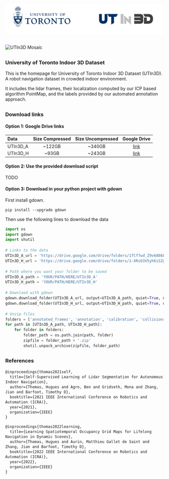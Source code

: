 

![UTIn3D Logo](/Assets/logo.jpg)

## 

![UTIn3D Mosaic](Assets/mosaic_1080p.gif)

## 

### University of Toronto Indoor 3D Dataset

This is the homepage for University of Toronto Indoor 3D Dataset (UTIn3D). A robot navigation dataset in crowded indoor environment.

It includes the lidar frames, their localization computed by our ICP based algorithm PointMap, and the labels provided by our automated annotation approach.

## 

### Download links

#### Option 1: Google Drive links


| Data | Size Compressed | Size Uncompressed | Google Drive |
| :--- | :---: | :---: | :---: |
| UTIn3D_A  | ~122GB |  ~340GB | [link](https://drive.google.com/drive/folders/1fCffwd_Z9v6886LzO9RmkAMGUdaqAX7t?usp=sharing) | 
| UTIn3D_H | ~93GB |  ~243GB | [link](https://drive.google.com/drive/folders/1-XRsO3V5yh6iSZgznRORKP7RoKbWSi2a?usp=sharing) | 


#### Option 2: Use the provided download script


TODO


#### Option 3: Download in your python project with gdown

First install gdown.

```
pip install --upgrade gdown
```

Then use the following lines to download the data

```python
import os
import gdown
import shutil

# Links to the data
UTIn3D_A_url = 'https://drive.google.com/drive/folders/1fCffwd_Z9v6886LzO9RmkAMGUdaqAX7t'
UTIn3D_H_url = 'https://drive.google.com/drive/folders/1-XRsO3V5yh6iSZgznRORKP7RoKbWSi2a'

# Path where you want your folder to be saved
UTIn3D_A_path = 'YOUR/PATH/HERE/UTIn3D_A'
UTIn3D_H_path = 'YOUR/PATH/HERE/UTIn3D_H'

# Downlaod with gdown
gdown.download_folder(UTIn3D_A_url, output=UTIn3D_A_path, quiet=True, use_cookies=False)
gdown.download_folder(UTIn3D_H_url, output=UTIn3D_H_path, quiet=True, use_cookies=False)

# Unzip files
folders = ['annotated_frames', 'annotation', 'calibration', 'collisions', 'runs', 'slam_offline']
for path in [UTIn3D_A_path, UTIn3D_H_path]:
    for folder in folders:
        folder_path = os.path.join(path, folder)
        zipfile = folder_path + '.zip'
        shutil.unpack_archive(zipfile, folder_path)
```

## 

### References

```
@inproceedings{thomas2021self,
  title={Self-Supervised Learning of Lidar Segmentation for Autonomous Indoor Navigation},
  author={Thomas, Hugues and Agro, Ben and Gridseth, Mona and Zhang, Jian and Barfoot, Timothy D},
  booktitle={2021 IEEE International Conference on Robotics and Automation (ICRA)},
  year={2021},
  organization={IEEE}
}
```

```
@inproceedings{thomas2022learning,
  title={Learning Spatiotemporal Occupancy Grid Maps for Lifelong Navigation in Dynamic Scenes},
  author={Thomas, Hugues and Aurin, Matthieu Gallet de Saint and Zhang, Jian and Barfoot, Timothy D},
  booktitle={2022 IEEE International Conference on Robotics and Automation (ICRA)},
  year={2022},
  organization={IEEE}
}
```